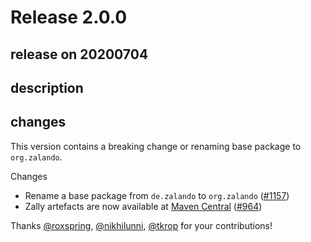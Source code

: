 # Release 2.0.0

## release on 20200704

## description

## changes

This version contains a breaking change or renaming base package to <code>org.zalando</code>.

Changes

* Rename a base package from <code>de.zalando</code> to <code>org.zalando</code> (<a class="issue-link js-issue-link" data-error-text="Failed to load title" data-id="646197768" data-permission-text="Title is private" data-url="https://github.com/zalando/zally/issues/1157" data-hovercard-type="issue" data-hovercard-url="/zalando/zally/issues/1157/hovercard" href="https://github.com/zalando/zally/issues/1157">#1157</a>)
* Zally artefacts are now available at <a href="https://search.maven.org/search?q=zally" rel="nofollow">Maven Central</a> (<a class="issue-link js-issue-link" data-error-text="Failed to load title" data-id="426602075" data-permission-text="Title is private" data-url="https://github.com/zalando/zally/issues/964" data-hovercard-type="issue" data-hovercard-url="/zalando/zally/issues/964/hovercard" href="https://github.com/zalando/zally/issues/964">#964</a>)

Thanks <a class="user-mention notranslate" data-hovercard-type="user" data-hovercard-url="/users/roxspring/hovercard" data-octo-click="hovercard-link-click" data-octo-dimensions="link_type:self" href="https://github.com/roxspring">@roxspring</a>, <a class="user-mention notranslate" data-hovercard-type="user" data-hovercard-url="/users/nikhilunni/hovercard" data-octo-click="hovercard-link-click" data-octo-dimensions="link_type:self" href="https://github.com/nikhilunni">@nikhilunni</a>, <a class="user-mention notranslate" data-hovercard-type="user" data-hovercard-url="/users/tkrop/hovercard" data-octo-click="hovercard-link-click" data-octo-dimensions="link_type:self" href="https://github.com/tkrop">@tkrop</a> for your contributions!

